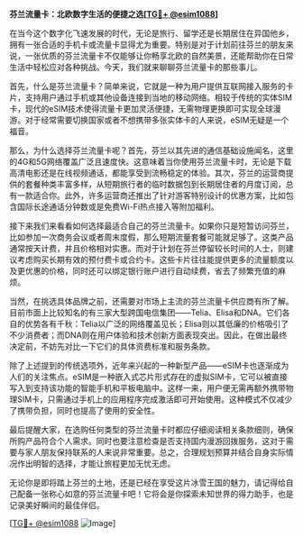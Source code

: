 **芬兰流量卡：北欧数字生活的便捷之选[[TG💪+ @esim1088](https://t.me/s/esim1088)]**

在当今这个数字化飞速发展的时代，无论是旅行、留学还是长期居住在异国他乡，拥有一张合适的手机卡或流量卡显得尤为重要。特别是对于计划前往芬兰的朋友来说，一张优质的芬兰流量卡不仅能够让你畅享北欧的自然美景，还能帮助你在日常生活中轻松应对各种挑战。今天，我们就来聊聊芬兰流量卡的那些事儿。

首先，什么是芬兰流量卡？简单来说，它就是一种为用户提供互联网接入服务的卡片，支持用户通过手机或其他设备连接到当地的移动网络。相较于传统的实体SIM卡，现代的eSIM技术使得流量卡更加灵活便捷，无需物理更换即可实现全球漫游。对于经常需要切换国家或者不想携带多张实体卡的人来说，eSIM无疑是一个福音。

那么，为什么选择芬兰流量卡呢？首先，芬兰以其先进的通信基础设施闻名，这里的4G和5G网络覆盖广泛且速度快。这意味着当你使用芬兰流量卡时，无论是下载高清电影还是在线视频通话，都能享受到流畅稳定的体验。其次，芬兰的运营商提供的套餐种类丰富多样，从短期旅行者的临时数据包到长期居住者的月度订阅，总有一款适合你。此外，许多运营商还推出了针对游客特别设计的优惠方案，比如包含国际长途通话分钟数或是免费Wi-Fi热点接入等附加福利。

接下来我们来看看如何选择最适合自己的芬兰流量卡。如果你只是短暂访问芬兰，比如参加一次商务会议或者周末度假，那么短期流量套餐可能就足够了。这类产品通常按天计费，并且价格相对实惠。而对于计划在芬兰停留较长时间的人士，则建议考虑购买长期有效的预付费卡或合约卡。这些卡片往往能提供更多的流量额度以及更优惠的价格，同时还可以绑定银行账户进行自动续费，省去了频繁充值的麻烦。

当然，在挑选具体品牌之前，还需要对市场上主流的芬兰流量卡供应商有所了解。目前市面上比较知名的有三家大型跨国电信集团——Telia、Elisa和DNA。它们各自的优势各有千秋：Telia以广泛的网络覆盖见长；Elisa则以其低廉的价格吸引了不少消费者；而DNA则在用户体验和技术创新方面表现突出。因此，在做出最终决定前，不妨先对比一下它们的具体资费标准和服务条款。

除了上述提到的传统选项外，近年来兴起的一种新型产品——eSIM卡也逐渐成为人们的关注焦点。eSIM是一种嵌入式芯片形式存在的虚拟SIM卡，它可以被直接写入到支持该功能的智能手机和平板电脑中。这样一来，用户便无需再额外携带物理SIM卡，只需通过手机上的应用程序完成激活即可开始使用。这种模式不仅减少了携带负担，同时也提高了使用的安全性。

最后提醒大家，在选购任何类型的芬兰流量卡时都应仔细阅读相关条款细则，确保所购产品符合个人需求。同时也要注意检查是否支持国内漫游回拨服务，这对于需要与家人朋友保持联系的人来说非常重要。总之，合理规划预算并结合自身实际情况作出明智的选择，才能让旅程更加无忧无虑。

无论你是即将踏上芬兰的土地，还是已经在享受这片冰雪王国的魅力，请记得给自己配备一张称心如意的芬兰流量卡吧！它将会是你探索未知世界的得力助手，也是记录美好瞬间的最佳伴侣。

[[TG💪+ @esim1088](https://t.me/s/esim1088) ![Image](https://i.postimg.cc/4NQfJmqS/Snipaste-2025-05-13-00-14-12.png)]